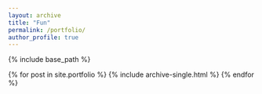 ```yaml
---
layout: archive
title: "Fun"
permalink: /portfolio/
author_profile: true
---
```


{% include base_path %}


{% for post in site.portfolio %}
  {% include archive-single.html %}
{% endfor %}
